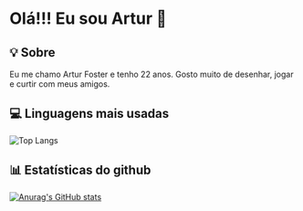 # Olá!!! Eu sou Artur 👋

## 💡 Sobre 
  Eu me chamo Artur Foster e tenho 22 anos. Gosto muito de desenhar, jogar e curtir com meus amigos. 

## 💻 Linguagens mais usadas

![Top Langs](https://github-readme-stats.vercel.app/api/top-langs/?username=ArturFoster&theme=tokyonight&layout=compact)


## 📊 Estatísticas do github

[![Anurag's GitHub stats](https://github-readme-stats.vercel.app/api?username=ArturFoster&show_icons=true&theme=tokyonight)](https://github.com/ArturFoster/github-readme-stats)


<!--
**ArturFoster/ArturFoster** is a ✨ _special_ ✨ repository because its `README.md` (this file) appears on your GitHub profile.

Here are some ideas to get you started:

- 🔭 I’m currently working on ...
- 🌱 I’m currently learning ...
- 👯 I’m looking to collaborate on ...
- 🤔 I’m looking for help with ...
- 💬 Ask me about ...
- 📫 How to reach me: ...
- 😄 Pronouns: ...
- ⚡ Fun fact: ...
-->
